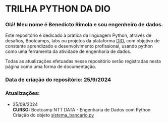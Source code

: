 # TRILHA PYTHON DA DIO
### Olá!  Meu nome é Benedicto Rimola e sou engenheiro de dados.

Este repositório é dedicado à prática da linguagem Python, através de desafios, Bootcamps, labs ou projetos da plataforma [DIO](https://web.dio.me/), com objetivo de constante aprendizado e desenvolvimento profissional, usando python como uma ferramenta da atividade de engenharia de dados.

Todas as atualizações efetuadas nesse repositório serão registradas nesta página como uma forma de documentação.

### Data de criação do repositório: 25/9/2024<br>
### Atualizações:
- 25/09/2024 <br>
**CURSO:** Bootcamp NTT DATA - Engenharia de Dados com Python<br>
Criação do objeto [sistema_bancario.py](https://github.com/benedictorimola/trilha-python-dio/blob/main/projetos/criacao_sistema_bancario/sistema_bancario.py)<br>

